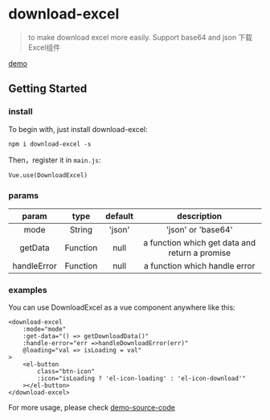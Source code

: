 # download-excel

> to make download excel more easily. Support base64 and json 下载Excel组件

[demo](https://sishenhei7.github.io/download-excel/)

## Getting Started

### install

To begin with, just install download-excel:

```
npm i download-excel -s
```

Then，register it in ```main.js```:

```
Vue.use(DownloadExcel)
```

### params

| param    | type   |  default  |  description |
| :----: | :-----:  | :----: |  :---: |
| mode | String | 'json' | 'json' or 'base64' |
| getData | Function | null | a function which get data and return a promise |
| handleError | Function | null | a function which handle error |

### examples

You can use DownloadExcel as a vue component anywhere like this:

```
<download-excel
    :mode="mode"
    :get-data="() => getDownloadData()"
    :handle-error="err =>handleDownloadError(err)"
    @loading="val => isLoading = val"
>
    <el-button
        class="btn-icon"
        :icon="isLoading ? 'el-icon-loading' : 'el-icon-download'"
    ></el-button>
</download-excel>
```

For more usage, please check [demo-source-code](https://github.com/sishenhei7/download-excel/tree/master/demo)
